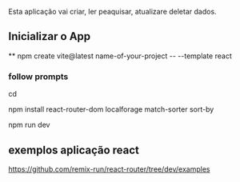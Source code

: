 Esta aplicação vai criar, ler peaquisar, atualizare deletar dados.

## Inicializar o App

 ** 
 npm create vite@latest name-of-your-project -- --template react
### follow prompts
cd <your new project directory>

npm install react-router-dom localforage match-sorter sort-by

npm run dev 


## exemplos aplicação react
 https://github.com/remix-run/react-router/tree/dev/examples
